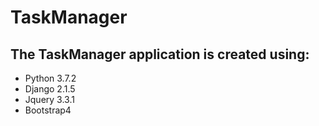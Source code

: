 # TaskManager
## The TaskManager application is created using:
- Python 3.7.2
- Django 2.1.5
- Jquery 3.3.1
- Bootstrap4



